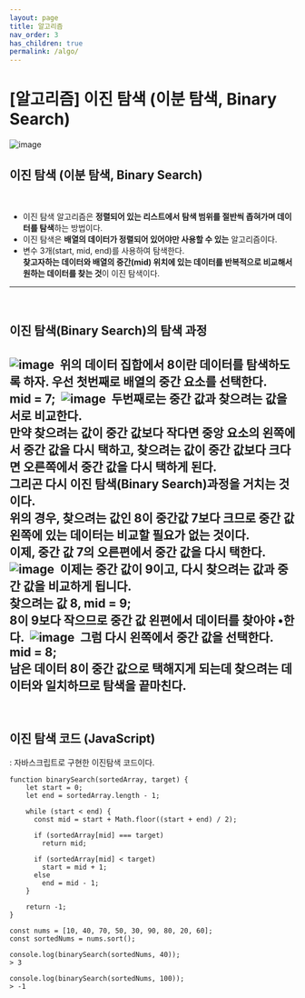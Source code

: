 ```yaml
---
layout: page
title: 알고리즘
nav_order: 3
has_children: true
permalink: /algo/
---
```


# [알고리즘] 이진 탐색 (이분 탐색, Binary Search)

![image](https://user-images.githubusercontent.com/63364990/151374565-654c998a-b744-4f21-a342-37342dd6bf21.png)
​
## **이진 탐색 (이분 탐색, Binary Search)**
​
-   이진 탐색 알고리즘은 **정렬되어 있는 리스트에서** **탐색 범위를 절반씩 좁혀가며 데이터를 탐색**하는 방법이다.
-   이진 탐색은 **배열의 데이터가 정렬되어 있어야만 사용할 수 있는** 알고리즘이다.
-   변수 3개(start, mid, end)를 사용하여 탐색한다.  
    **찾고자하는 데이터와 배열의 중간(mid) 위치에 있는 데이터를 반복적으로 비교해서 원하는 데이터를 찾는 것**이 이진 탐색이다.
​
---
​
## **이진 탐색(Binary Search)의 탐색 과정**
​
![image](https://user-images.githubusercontent.com/63364990/151374639-784a7e4a-4d54-44c2-af86-8510fcc0e77e.png)
​
위의 데이터 집합에서 8이란 데이터를 탐색하도록 하자. 우선 첫번째로 배열의 중간 요소를 선택한다.  
mid \= 7;
​
![image](https://user-images.githubusercontent.com/63364990/151374659-38188d51-ab02-417e-bb94-36446d957b2e.png)
​
두번째로는 중간 값과 찾으려는 값을 서로 비교한다.  
만약 찾으려는 값이 중간 값보다 작다면 중앙 요소의 왼쪽에서 중간 값을 다시 택하고, 찾으려는 값이 중간 값보다 크다면 오른쪽에서 중간 값을 다시 택하게 된다.  
그리곤 다시 이진 탐색(Binary Search)과정을 거치는 것이다.  
위의 경우, 찾으려는 값인 8이 중간값 7보다 크므로 중간 값 왼쪽에 있는 데이터는 비교할 필요가 없는 것이다.  
이제, 중간 값 7의 오른편에서 중간 값을 다시 택한다.
​
![image](https://user-images.githubusercontent.com/63364990/151374674-affbb9cd-0a94-473f-9229-9c54c0c1c0fe.png)
​
이제는 중간 값이 9이고, 다시 찾으려는 값과 중간 값을 비교하게 됩니다.  
찾으려는 값 8, mid \= 9;  
8이 9보다 작으므로 중간 값 왼편에서 데이터를 찾아야 •한다.
​
![image](https://user-images.githubusercontent.com/63364990/151374689-ad01b879-a4ab-4610-b267-7b99ff89ce82.png)
​
그럼 다시 왼쪽에서 중간 값을 선택한다.  
mid \= 8;  
남은 데이터 8이 중간 값으로 택해지게 되는데 찾으려는 데이터와 일치하므로 탐색을 끝마친다.
​
---
​
## **이진 탐색 코드 (JavaScript)**
: 자바스크립트로 구현한 이진탐색 코드이다.
​
```
function binarySearch(sortedArray, target) {
    let start = 0;
    let end = sortedArray.length - 1;
  
    while (start < end) {
      const mid = start + Math.floor((start + end) / 2);
​
      if (sortedArray[mid] === target)
        return mid;
​
      if (sortedArray[mid] < target)
        start = mid + 1;
      else
        end = mid - 1;
    }
  
    return -1;
}
  
const nums = [10, 40, 70, 50, 30, 90, 80, 20, 60];
const sortedNums = nums.sort();
​
console.log(binarySearch(sortedNums, 40));
> 3
​
console.log(binarySearch(sortedNums, 100));
> -1
```